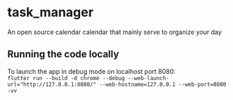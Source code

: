 # task_manager
An open source calendar calendar that mainly serve to organize your day

## Running the code locally

To launch the app in debug mode on localhost port 8080: <br>
`flutter run --build -d chrome --debug --web-launch-url="http://127.0.0.1:8080/" --web-hostname=127.0.0.1 --web-port=8080 -vv`

